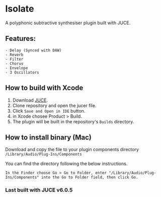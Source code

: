 # Isolate

A polyphonic subtractive synthesiser plugin built with JUCE.

## Features:

    - Delay (Synced with DAW)
    - Reverb
    - Filter
    - Chorus
    - Envelope
    - 3 Oscillators

## How to build with Xcode

1. Download [JUCE](https://juce.com/get-juce).
2. Clone repository and open the jucer file.
3. Click `Save and Open in IDE` button.
4. in Xcode chosee Product > Build.
5. The plugin will be built in the repository's `Builds` directory.

## How to install binary (Mac)

Download and copy the file to your plugin components directory `/Library/Audio/Plug-Ins/Components`

You can find the directory following the below instructions.

```
In the Finder choose Go > Go to Folder, enter "/Library/Audio/Plug-Ins/Components" into the Go to Folder field, then click Go.
```

### Last built with JUCE v6.0.5
